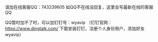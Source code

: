 请加在线客服QQ：743239605   如QQ不在线没回复，这里会写最新在线的客服QQ

QQ暂时加不了时，可以加钉钉号：wyavip （钉钉官网：https://www.dingtalk.com/ 下载安装钉钉，注册个人身份用户，添加好友wyavip）
